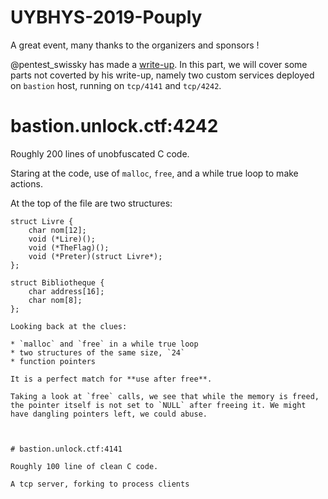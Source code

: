 # UYBHYS-2019-Pouply

A great event, many thanks to the organizers and sponsors !

@pentest_swissky has made a [write-up](https://swisskyrepo.github.io/SeaMonsterCTF/). In this part, we will cover some parts not coverted by his write-up, namely two custom services deployed on `bastion` host, running on `tcp/4141` and `tcp/4242`.

# bastion.unlock.ctf:4242

Roughly 200 lines of unobfuscated C code.

Staring at the code, use of `malloc`, `free`, and a while true loop to make actions.

At the top of the file are two structures:

```
struct Livre {
    char nom[12];
    void (*Lire)();
    void (*TheFlag)();
    void (*Preter)(struct Livre*);
};

struct Bibliotheque {
    char address[16];
    char nom[8];
};

Looking back at the clues:

* `malloc` and `free` in a while true loop
* two structures of the same size, `24`
* function pointers

It is a perfect match for **use after free**.

Taking a look at `free` calls, we see that while the memory is freed, the pointer itself is not set to `NULL` after freeing it. We might have dangling pointers left, we could abuse.



# bastion.unlock.ctf:4141

Roughly 100 line of clean C code.

A tcp server, forking to process clients
